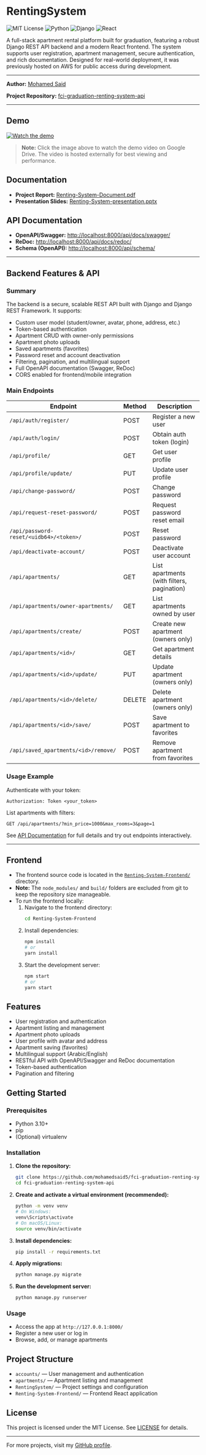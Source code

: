 # RentingSystem

![MIT License](https://img.shields.io/badge/license-MIT-green)
![Python](https://img.shields.io/badge/python-3.10%2B-blue)
![Django](https://img.shields.io/badge/backend-Django%205.0-blue)
![React](https://img.shields.io/badge/frontend-React-blue)

A full-stack apartment rental platform built for graduation, featuring a robust Django REST API backend and a modern React frontend. The system supports user registration, apartment management, secure authentication, and rich documentation. Designed for real-world deployment, it was previously hosted on AWS for public access during development.

---

**Author:** [Mohamed Said](https://github.com/mohamedsaid5/)

**Project Repository:** [fci-graduation-renting-system-api](https://github.com/mohamedsaid5/fci-graduation-renting-system-api)

---

## Demo
[![Watch the demo](https://img.youtube.com/vi/1JAAy1-ocmjRGS3hnjEPkUWG-k7y35-8B/0.jpg)](https://drive.google.com/file/d/1JAAy1-ocmjRGS3hnjEPkUWG-k7y35-8B/view?usp=sharing)

> **Note:** Click the image above to watch the demo video on Google Drive. The video is hosted externally for best viewing and performance.

## Documentation
- **Project Report:** [Renting-System-Document.pdf](./Renting-System-Document.pdf)
- **Presentation Slides:** [Renting-System-presentation.pptx](./Renting-System-presentation.pptx)

## API Documentation
- **OpenAPI/Swagger:** [http://localhost:8000/api/docs/swagger/](http://localhost:8000/api/docs/swagger/)
- **ReDoc:** [http://localhost:8000/api/docs/redoc/](http://localhost:8000/api/docs/redoc/)
- **Schema (OpenAPI):** [http://localhost:8000/api/schema/](http://localhost:8000/api/schema/)

---

## Backend Features & API

### Summary
The backend is a secure, scalable REST API built with Django and Django REST Framework. It supports:
- Custom user model (student/owner, avatar, phone, address, etc.)
- Token-based authentication
- Apartment CRUD with owner-only permissions
- Apartment photo uploads
- Saved apartments (favorites)
- Password reset and account deactivation
- Filtering, pagination, and multilingual support
- Full OpenAPI documentation (Swagger, ReDoc)
- CORS enabled for frontend/mobile integration

### Main Endpoints
| Endpoint                                 | Method | Description                                 |
|------------------------------------------|--------|---------------------------------------------|
| `/api/auth/register/`                    | POST   | Register a new user                         |
| `/api/auth/login/`                       | POST   | Obtain auth token (login)                   |
| `/api/profile/`                          | GET    | Get user profile                            |
| `/api/profile/update/`                   | PUT    | Update user profile                         |
| `/api/change-password/`                  | POST   | Change password                             |
| `/api/request-reset-password/`           | POST   | Request password reset email                |
| `/api/password-reset/<uidb64>/<token>/`  | POST   | Reset password                              |
| `/api/deactivate-account/`               | POST   | Deactivate user account                     |
| `/api/apartments/`                       | GET    | List apartments (with filters, pagination)  |
| `/api/apartments/owner-apartments/`      | GET    | List apartments owned by user               |
| `/api/apartments/create/`                | POST   | Create new apartment (owners only)          |
| `/api/apartments/<id>/`                  | GET    | Get apartment details                       |
| `/api/apartments/<id>/update/`           | PUT    | Update apartment (owners only)              |
| `/api/apartments/<id>/delete/`           | DELETE | Delete apartment (owners only)              |
| `/api/apartments/<id>/save/`             | POST   | Save apartment to favorites                 |
| `/api/saved_apartments/<id>/remove/`     | POST   | Remove apartment from favorites             |

### Usage Example
Authenticate with your token:
```http
Authorization: Token <your_token>
```

List apartments with filters:
```http
GET /api/apartments/?min_price=1000&max_rooms=3&page=1
```

See [API Documentation](#api-documentation) for full details and try out endpoints interactively.

---

## Frontend
- The frontend source code is located in the [`Renting-System-Frontend/`](./Renting-System-Frontend/) directory.
- **Note:** The `node_modules/` and `build/` folders are excluded from git to keep the repository size manageable.
- To run the frontend locally:
  1. Navigate to the frontend directory:
     ```bash
     cd Renting-System-Frontend
     ```
  2. Install dependencies:
     ```bash
     npm install
     # or
     yarn install
     ```
  3. Start the development server:
     ```bash
     npm start
     # or
     yarn start
     ```

## Features
- User registration and authentication
- Apartment listing and management
- Apartment photo uploads
- User profile with avatar and address
- Apartment saving (favorites)
- Multilingual support (Arabic/English)
- RESTful API with OpenAPI/Swagger and ReDoc documentation
- Token-based authentication
- Pagination and filtering

## Getting Started

### Prerequisites
- Python 3.10+
- pip
- (Optional) virtualenv

### Installation
1. **Clone the repository:**
   ```bash
   git clone https://github.com/mohamedsaid5/fci-graduation-renting-system-api.git
   cd fci-graduation-renting-system-api
   ```
2. **Create and activate a virtual environment (recommended):**
   ```bash
   python -m venv venv
   # On Windows:
   venv\Scripts\activate
   # On macOS/Linux:
   source venv/bin/activate
   ```
3. **Install dependencies:**
   ```bash
   pip install -r requirements.txt
   ```
4. **Apply migrations:**
   ```bash
   python manage.py migrate
   ```
5. **Run the development server:**
   ```bash
   python manage.py runserver
   ```

### Usage
- Access the app at `http://127.0.0.1:8000/`
- Register a new user or log in
- Browse, add, or manage apartments

## Project Structure
- `accounts/` — User management and authentication
- `apartments/` — Apartment listing and management
- `RentingSystem/` — Project settings and configuration
- `Renting-System-Frontend/` — Frontend React application

## License
This project is licensed under the MIT License. See [LICENSE](LICENSE) for details.

---

For more projects, visit my [GitHub profile](https://github.com/mohamedsaid5/).
